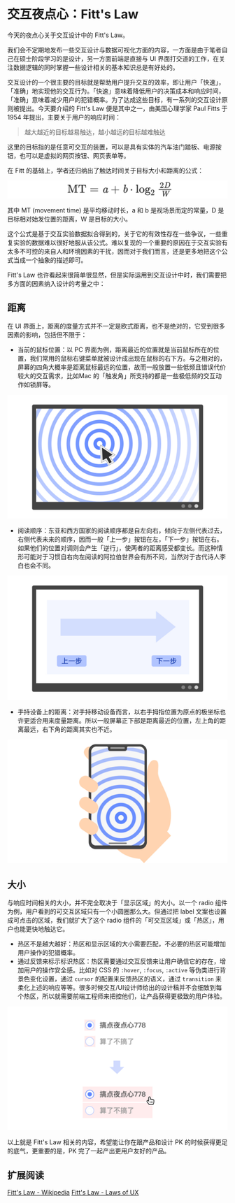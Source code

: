 # 交互夜点心：Fitt's Law

今天的夜点心关于交互设计中的 Fitt's Law。

我们会不定期地发布一些交互设计与数据可视化方面的内容，一方面是由于笔者自己在硕士阶段学习的是设计，另一方面前端是直接与 UI 界面打交道的工作，在关注数据逻辑的同时掌握一些设计相关的基本知识总是有好处的。

交互设计的一个很主要的目标就是帮助用户提升交互的效率，即让用户「快速」，「准确」地实现他的交互行为。「快速」意味着降低用户的决策成本和响应时间，「准确」意味着减少用户的犯错概率。为了达成这些目标，有一系列的交互设计原则被提出。今天要介绍的 Fitt's Law 便是其中之一，由美国心理学家 Paul Fitts 于 1954 年提出，主要关于用户的响应时间：

> 越大越近的目标越易触达，越小越远的目标越难触达

这里的目标指的是任意可交互的装置，可以是具有实体的汽车油门踏板、电源按钮，也可以是虚拟的网页按钮、网页表单等。

在 Fitt 的基础上，学者还归纳出了触达时间关于目标大小和距离的公式：

![image 5-0](./assets/5-0.png)

[//]: # ($ \text{MT} = a + b\cdot\log_{2}{\frac{2D}{W}} $)

其中 MT (movement time) 是平均移动时长，a 和 b 是视场景而定的常量，D 是目标相对始发位置的距离，W 是目标的大小。

这个公式是基于交互实验数据拟合得到的，关于它的有效性存在一些争议，一些重复实验的数据难以很好地服从该公式。难以复现的一个重要的原因在于交互实验有太多不可控的来自人和环境因素的干扰，因而对于我们而言，还是更多地把这个公式当成一个抽象的描述即可。

Fitt's Law 也许看起来很简单很显然，但是实际运用到交互设计中时，我们需要把多方面的因素纳入设计的考量之中：

## 距离

在 UI 界面上，距离的度量方式并不一定是欧式距离，也不是绝对的，它受到很多因素的影响，包括但不限于：

- 当前的鼠标位置：以 PC 界面为例，距离最近的位置就是当前鼠标所在的位置，我们常用的鼠标右键菜单就被设计成出现在鼠标的右下方。与之相对的，屏幕的四角大概率是距离鼠标最远的位置，故而一般放置一些低频且错误代价较大的交互需求，比如Mac 的「触发角」所支持的都是一些极低频的交互动作如锁屏等。

![image 5-1](./assets/5-1.jpg)

- 阅读顺序：东亚和西方国家的阅读顺序都是自左向右，倾向于左侧代表过去，右侧代表未来的顺序，因而一般「上一步」按钮在左，「下一步」按钮在右。如果他们的位置对调则会产生「逆行」，使两者的距离感受都变长。而这种情形可能对于习惯自右向左阅读的阿拉伯世界会有所不同，当然对于古代诗人李白也会不同。

![image 5-2](./assets/5-2.jpg)

- 手持设备上的距离：对手持移动设备而言，以右手拇指位置为原点的极坐标也许更适合用来度量距离。所以一般屏幕正下部是距离最近的位置，左上角的距离最远，右下角的距离其实也不近。

![image 5-3](./assets/5-3.jpg)

## 大小

与响应时间相关的大小，并不完全取决于「显示区域」的大小。以一个 radio 组件为例，用户看到的可交互区域只有一个小圆圈那么大。但通过把 label 文案也设置成可点击的区域，我们就扩大了这个 radio 组件的「可交互区域」或「热区」，用户也能更快地触达它。

- 热区不是越大越好：热区和显示区域的大小需要匹配，不必要的热区可能增加用户操作的犯错概率。
- 通过反馈来标示标识热区：热区需要通过交互反馈来让用户确信它的存在，增加用户的操作安全感。比如对 CSS 的 `:hover`, `:focus`, `:active` 等伪类进行背景色变化设置，通过 `cursor` 的配置来反馈热区的语义，通过 `transition` 来柔化上述的响应等等。很多时候交互/UI设计师给出的设计稿并不会细致到每个热区，所以就需要前端工程师来把控他们，让产品获得更极致的用户体验。

![image 5-4](./assets/5-4.jpg)

以上就是 Fitt's Law 相关的内容，希望能让你在跟产品和设计 PK 的时候获得更足的底气，更重要的是，PK 完了一起产出更用户友好的产品。

## 扩展阅读

[Fitt's Law - Wikipedia](https://en.wikipedia.org/wiki/Fitts%27s_law)
[Fitt's Law - Laws of UX](https://lawsofux.com/fittss-law)
